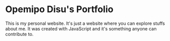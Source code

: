 # Opemipo Disu's Portfolio
This is my personal website. It's just a website where you can explore stuffs about me. It was created with JavaScript and it's something anyone can contribute to.
